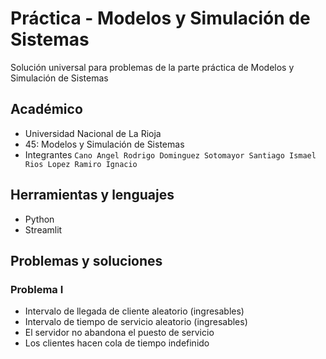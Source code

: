 # Práctica - Modelos y Simulación de Sistemas

Solución universal para problemas de la parte práctica de Modelos y Simulación de Sistemas

## Académico

- Universidad Nacional de La Rioja
- 45: Modelos y Simulación de Sistemas
- Integrantes
`
Cano Angel Rodrigo
Dominguez Sotomayor Santiago Ismael
Rios Lopez Ramiro Ignacio
`

## Herramientas y lenguajes

- Python
- Streamlit

## Problemas y soluciones
### Problema I
- Intervalo de llegada de cliente aleatorio (ingresables)
- Intervalo de tiempo de servicio aleatorio (ingresables)
- El servidor no abandona el puesto de servicio
- Los clientes hacen cola de tiempo indefinido
